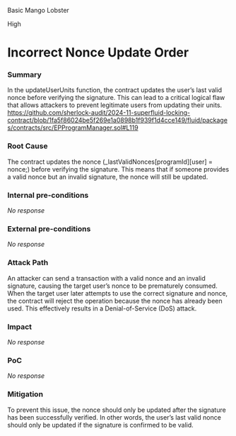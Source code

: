 Basic Mango Lobster

High

# Incorrect Nonce Update Order

### Summary

In the updateUserUnits function, the contract updates the user’s last valid nonce before verifying the signature. This can lead to a critical logical flaw that allows attackers to prevent legitimate users from updating their units.
https://github.com/sherlock-audit/2024-11-superfluid-locking-contract/blob/1fa5f86024be5f269e1a0898b1f939f1d4cce149/fluid/packages/contracts/src/EPProgramManager.sol#L119

### Root Cause

The contract updates the nonce (_lastValidNonces[programId][user] = nonce;) before verifying the signature. This means that if someone provides a valid nonce but an invalid signature, the nonce will still be updated.

### Internal pre-conditions

_No response_

### External pre-conditions

_No response_

### Attack Path

An attacker can send a transaction with a valid nonce and an invalid signature, causing the target user’s nonce to be prematurely consumed. When the target user later attempts to use the correct signature and nonce, the contract will reject the operation because the nonce has already been used. This effectively results in a Denial-of-Service (DoS) attack.

### Impact

_No response_

### PoC

_No response_

### Mitigation

To prevent this issue, the nonce should only be updated after the signature has been successfully verified. In other words, the user’s last valid nonce should only be updated if the signature is confirmed to be valid.